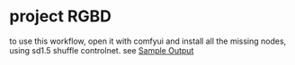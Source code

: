 # project RGBD
to use this workflow, open it with comfyui and install all the missing nodes, using sd1.5 shuffle controlnet. see
[Sample Output](https://github.com/Jup33Q/project_RGBD/blob/main/ComfyUI_00182_.png)
